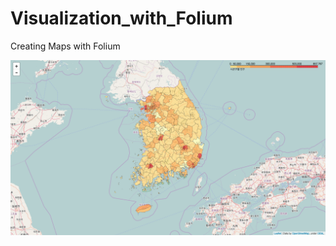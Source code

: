 # Visualization_with_Folium
Creating Maps with Folium

![Korean Population Map](/populationMAP.png)
